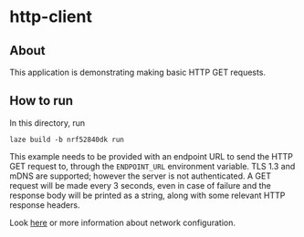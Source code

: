 # http-client

## About

This application is demonstrating making basic HTTP GET requests.

## How to run

In this directory, run

    laze build -b nrf52840dk run

This example needs to be provided with an endpoint URL to send the HTTP GET
request to, through the `ENDPOINT_URL` environment variable.
TLS 1.3 and mDNS are supported; however the server is not authenticated.
A GET request will be made every 3 seconds, even in case of failure and the
response body will be printed as a string, along with some relevant HTTP
response headers.

Look [here](../README.md#networking) or more information about network configuration.
